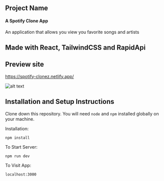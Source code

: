 ## Project Name 

#### A Spotify Clone App

An application that allows you view you favorite songs and artists

## Made with React, TailwindCSS and RapidApi 

## Preview site
https://spotify-clonez.netlify.app/

![alt text](https://iili.io/H6H8ORs.jpg)



## Installation and Setup Instructions
 

Clone down this repository. You will need `node` and `npm` installed globally on your machine.  

Installation:

`npm install`  

To Start Server:

`npm run dev`   

To Visit App:

`localhost:3000`  
